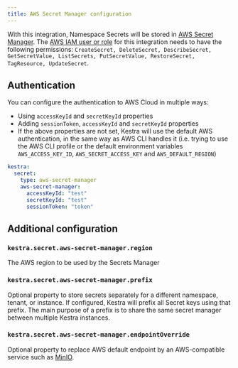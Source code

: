 ```yaml
---
title: AWS Secret Manager configuration
---
```


With this integration, Namespace Secrets will be stored in [AWS Secret Manager](https://aws.amazon.com/secrets-manager/). The [AWS IAM user or role](https://docs.aws.amazon.com/secretsmanager/latest/userguide/reference_iam-permissions.html) for this integration needs to have the following permissions: `CreateSecret, DeleteSecret, DescribeSecret, GetSecretValue, ListSecrets, PutSecretValue, RestoreSecret, TagResource, UpdateSecret`.

## Authentication

You can configure the authentication to AWS Cloud in multiple ways:
- Using `accessKeyId` and `secretKeyId` properties
- Adding `sessionToken`,  `accessKeyId` and `secretKeyId` properties
- If the above properties are not set, Kestra will use the default AWS authentication, in the same way as AWS CLI handles it (i.e. trying to use the AWS CLI profile or the default environment variables `AWS_ACCESS_KEY_ID`, `AWS_SECRET_ACCESS_KEY` and `AWS_DEFAULT_REGION`)

```yaml
kestra:
  secret:
    type: aws-secret-manager
    aws-secret-manager:
      accessKeyId: "test"
      secretKeyId: "test"
      sessionToken: "token"
```

## Additional configuration

### `kestra.secret.aws-secret-manager.region`
The AWS region to be used by the Secrets Manager

### `kestra.secret.aws-secret-manager.prefix`
Optional property to store secrets separately for a different namespace, tenant, or instance. If configured, Kestra will prefix all Secret keys using that prefix. The main purpose of a prefix is to share the same secret manager between multiple Kestra instances.

### `kestra.secret.aws-secret-manager.endpointOverride`
Optional property to replace AWS default endpoint by an AWS-compatible service such as [MinIO](https://min.io/).
